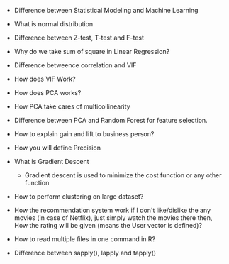 - Difference between Statistical Modeling and Machine Learning
- What is normal distribution
- Difference between Z-test, T-test and F-test
- Why do we take sum of square in Linear Regression?
- Difference betweence correlation and VIF
- How does VIF Work?
- How does PCA works?
- How PCA take cares of multicollinearity
- Difference between PCA and Random Forest for feature selection.
- How to explain gain and lift to business person?
- How you will define Precision
- What is Gradient Descent
  - Gradient descent is used to minimize the cost function or any other function

- How to perform clustering on large dataset?
- How the recommendation system work if I don't like/dislike the any movies (in case of Netflix), just simply watch the movies there then, How the rating will be given (means the User vector is defined)?



- How to read multiple files in one command in R?
- Difference between sapply(), lapply and tapply()





